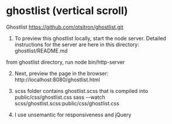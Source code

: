 
# ghostlist (vertical scroll)
Ghostlist
https://github.com/otsitron/ghostlist.git

1. To preview this ghostlist locally, start the node server. 
Detailed instructions for the server are here in this directory: ghostlist/README.md

from ghostlist directory, run 
node bin/http-server

2. Next, preview the page in the browser:
http://localhost:8080/ghostlist.html

3. scss folder contains ghostlist.scss that is compiled into public/css/ghostlist.css 
sass --watch scss/ghostlist.scss:public/css/ghostlist.css

4. I use unsemantic for responsiveness and jQuery
